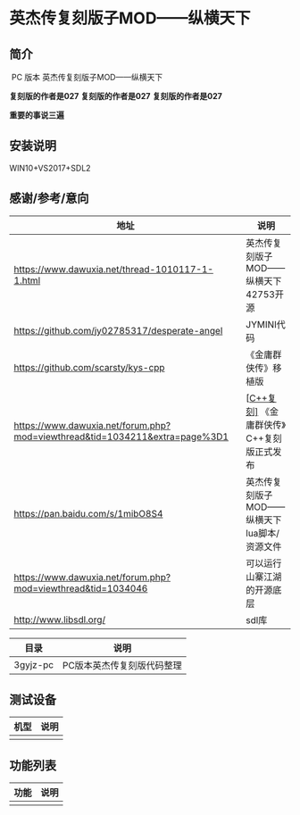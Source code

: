 # 英杰传复刻版子MOD——纵横天下

## 简介

​	PC 版本 英杰传复刻版子MOD——纵横天下

**复刻版的作者是027**
**复刻版的作者是027**
**复刻版的作者是027**

**重要的事说三遍**

## 安装说明

WIN10+VS2017+SDL2

## 感谢/参考/意向

| 地址    |    说明  |
| ------------- | -------------------- |
| https://www.dawuxia.net/thread-1010117-1-1.html | 英杰传复刻版子MOD——纵横天下 42753开源 |
| https://github.com/jy02785317/desperate-angel | JYMINI代码 |
| https://github.com/scarsty/kys-cpp | 《金庸群侠传》移植版 |
| https://www.dawuxia.net/forum.php?mod=viewthread&tid=1034211&extra=page%3D1 | [[C++复刻\]](https://www.dawuxia.net/forum.php?mod=forumdisplay&fid=1667&filter=typeid&typeid=308) 《金庸群侠传》C++复刻版正式发布 |
| https://pan.baidu.com/s/1mibO8S4 | 英杰传复刻版子MOD——纵横天下 lua脚本/资源文件 |
| https://www.dawuxia.net/forum.php?mod=viewthread&tid=1034046 | 可以运行山寨江湖的开源底层 |
| http://www.libsdl.org/ | sdl库 |




| 目录    |    说明  |
| ------------- |  -------------------- |
| 3gyjz-pc | PC版本英杰传复刻版代码整理 |


## 测试设备

| 机型    |    说明  |
| ------ |  -------------------- |
|   | |

## 功能列表

| 功能    |    说明  |
| ------------- |  -------------------- |
|  |  |


